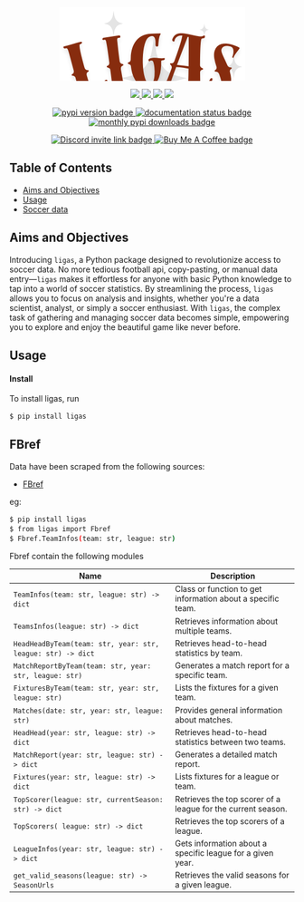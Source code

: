 <p align="center" style="overflow: hidden; height: 130px;">
  <img src="https://github.com/EDJINEDJA/ligas/blob/main/docs/images/ligasv1.png" alt="ligas logo" style="clip-path: inset(0 0 20px 0);">
</p>
<p align="center">
    <a href="https://github.com/EDJINEDJA/ligas/blob/main/LICENSE" alt="Licence">
        <img src="https://img.shields.io/badge/license-MIT-yellow.svg" />
    </a> 
    <a href="https://github.com/EDJINEDJA/ligas/commits/main" alt="Commits">
        <img src="https://img.shields.io/github/last-commit/EDJINEDJA/ligas/main" />
    </a>
    <a href="https://github.com/EDJINEDJA/ligas" alt="Activity">
        <img src="https://img.shields.io/badge/contributions-welcome-orange.svg" />
    </a>
    <a href="https://github.com/EDJINEDJA/ligas" alt="Web Status">
        <img src="https://img.shields.io/website?down_color=red&down_message=down&up_color=success&up_message=up&url=http%3A%2F%2Fmatthaythornthwaite.pythonanywhere.com%2F" />
    </a>
</p>
<p align="center">
  <a href="https://pypi.org/project/ligas/">
    <img src="https://img.shields.io/pypi/v/ligas.svg", alt="pypi version badge"></img>
  </a>
  <a href="https://ligas.readthedocs.io/en/latest/">
    <img src="https://readthedocs.org/projects/nrc4d/badge/?version=latest" alt="documentation status badge"/></img>
  </a>
  <a href="https://pypi.org/project/ligas/">
    <img src="https://img.shields.io/pypi/dm/ligas.svg" alt="monthly pypi downloads badge"/></img>
  </a>
</p>

<p align="center">
  <a href=https://discord.com/invite/GTHc77sK>
    <img src="https://dcbadge.limes.pink/api/server/GTHc77sK" alt="Discord invite link badge"></img>
  </a>
  <a href="https://buymeacoffee.com/automatica">
    <img src="https://www.buymeacoffee.com/assets/img/custom_images/orange_img.png" alt="Buy Me A Coffee badge"></img>
  </a>
</p>

## Table of Contents

<!--ts-->
* [Aims and Objectives](#Aims-and-Objectives)
* [Usage](#Usage)
* [Soccer data](#Soccer-data)
<!--te-->

## Aims and Objectives

Introducing `ligas`, a Python package designed to revolutionize access to soccer data. No more tedious football api, copy-pasting, or manual data entry—`ligas` makes it effortless for anyone with basic Python knowledge to tap into a world of soccer statistics. By streamlining the process, `ligas` allows you to focus on analysis and insights, whether you're a data scientist, analyst, or simply a soccer enthusiast. With `ligas`, the complex task of gathering and managing soccer data becomes simple, empowering you to explore and enjoy the beautiful game like never before.


## Usage
#### Install

To install ligas, run
```bash
$ pip install ligas
```

## FBref
Data have been scraped from the following sources:
* [FBref](https://fbref.com/fr/)

eg:
```bash
$ pip install ligas
$ from ligas import Fbref
$ Fbref.TeamInfos(team: str, league: str)
```
Fbref contain the following modules

| **Name**                                 | **Description**                        |
|------------------------------------------|----------------------------------------|
| `TeamInfos(team: str, league: str) -> dict` | Class or function to get information about a specific team.|
| `TeamsInfos(league: str) -> dict`            | Retrieves information about multiple teams.|
| `HeadHeadByTeam(team: str, year: str, league: str) -> dict`| Retrieves head-to-head statistics by team.|
| `MatchReportByTeam(team: str, year: str, league: str)`     | Generates a match report for a specific team.|
| `FixturesByTeam(team: str, year: str, league: str)`        | Lists the fixtures for a given team.|
| `Matches(date: str, year: str, league: str)`               | Provides general information about matches.|
| `HeadHead(year: str, league: str) -> dict`                 | Retrieves head-to-head statistics between two teams.|
| `MatchReport(year: str, league: str) -> dict`              | Generates a detailed match report.|
| `Fixtures(year: str, league: str) -> dict`                 | Lists fixtures for a league or team.|
| `TopScorer(league: str, currentSeason: str) -> dict` | Retrieves the top scorer of a league for the current season.|
| `TopScorers( league: str) -> dict`   | Retrieves the top scorers of a league.|
| `LeagueInfos(year: str, league: str) -> dict` | Gets information about a specific league for a given year.|
| `get_valid_seasons(league: str) -> SeasonUrls` | Retrieves the valid seasons for a given league.

